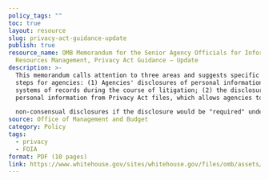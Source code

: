 ```yaml
---
policy_tags: ""
toc: true
layout: resource
slug: privacy-act-guidance-update
publish: true
resource_name: OMB Memorandum for the Senior Agency Officials for Information
  Resources Management, Privacy Act Guidance — Update
description: >-
  This memorandum calls attention to three areas and suggests specific remedial
  steps for agencies: (1) Agencies' disclosures of personal information from
  systems of records during the course of litigation; (2) the disclosure of
  personal information from Privacy Act files, which allows agencies to make

  non-consensual disclosures if the disclosure would be "required" under the Freedom of Information Act; (3) the relationship between the exemption provisions of the Privacy Act and those of the Freedom of Information Act. Dated May 24, 1985.
source: Office of Management and Budget
category: Policy
tags:
  - privacy
  - FOIA
format: PDF (10 pages)
link: https://www.whitehouse.gov/sites/whitehouse.gov/files/omb/assets/OMB/inforeg/guidance1985.pdf
---
```

